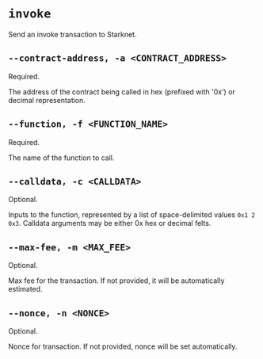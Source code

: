 # `invoke`
Send an invoke transaction to Starknet.

## `--contract-address, -a <CONTRACT_ADDRESS>`
Required.

The address of the contract being called in hex (prefixed with '0x') or decimal representation.

## `--function, -f <FUNCTION_NAME>`
Required.

The name of the function to call.

## `--calldata, -c <CALLDATA>`
Optional.

Inputs to the function, represented by a list of space-delimited values `0x1 2 0x3`.
Calldata arguments may be either 0x hex or decimal felts.

## `--max-fee, -m <MAX_FEE>`
Optional.

Max fee for the transaction. If not provided, it will be automatically estimated.

## `--nonce, -n <NONCE>`
Optional.

Nonce for transaction. If not provided, nonce will be set automatically.
